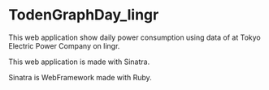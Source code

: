 TodenGraphDay_lingr
=============

This web application show daily power consumption using data of at Tokyo Electric Power Company on lingr.

This web application is made with Sinatra.

Sinatra is WebFramework made with Ruby.
